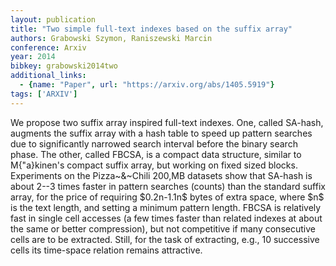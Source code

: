```yaml
---
layout: publication
title: "Two simple full-text indexes based on the suffix array"
authors: Grabowski Szymon, Raniszewski Marcin
conference: Arxiv
year: 2014
bibkey: grabowski2014two
additional_links:
  - {name: "Paper", url: "https://arxiv.org/abs/1405.5919"}
tags: ['ARXIV']
---
```

We propose two suffix array inspired full-text indexes. One, called SA-hash, augments the suffix array with a hash table to speed up pattern searches due to significantly narrowed search interval before the binary search phase. The other, called FBCSA, is a compact data structure, similar to M{\"a}kinen's compact suffix array, but working on fixed sized blocks. Experiments on the Pizza~\&~Chili 200\,MB datasets show that SA-hash is about 2--3 times faster in pattern searches (counts) than the standard suffix array, for the price of requiring \$0.2n-1.1n\$ bytes of extra space, where \$n\$ is the text length, and setting a minimum pattern length. FBCSA is relatively fast in single cell accesses (a few times faster than related indexes at about the same or better compression), but not competitive if many consecutive cells are to be extracted. Still, for the task of extracting, e.g., 10 successive cells its time-space relation remains attractive.